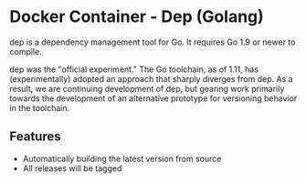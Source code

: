 # Docker Container - Dep (Golang)

dep is a dependency management tool for Go. It requires Go 1.9 or newer to compile.

dep was the "official experiment." The Go toolchain, as of 1.11, has (experimentally) adopted an approach that sharply diverges from dep. As a result, we are continuing development of dep, but gearing work primarily towards the development of an alternative prototype for versioning behavior in the toolchain.

## Features

- Automatically building the latest version from source
- All releases will be tagged
